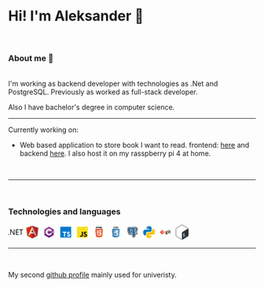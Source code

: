 <!--magic:commad to preview markdown file cmd-k v -->

# Hi! I'm Aleksander 👋
<br>

### About me 💬 
<br>
I'm working as backend developer with technologies as .Net and PostgreSQL. Previously as worked as full-stack developer.


Also I have bachelor's degree in computer science.

---

Currently working on:

* Web based application to store book I want to read. frontend: [here](https://github.com/alexanderKus/btr) and backend [here](https://github.com/alexanderKus/btr-backend). I also host it on my rasspberry pi 4 at home.
  
<br>

---

<br>

### Technologies and languages
<div>
<img alt="dotnet" style="width:30px" src="icons/dotnet.svg"/>
<img alt="angular" style="width:30px" src="icons/angular.svg"/>
<img alt="c#" style="width:30px" src="icons/csharp.svg"/>
<img alt="typescript" style="width:30px" src="icons/typescript.svg"/>
<img alt="javascript" style="width:30px" src="icons/javascript.svg"/>
<img alt="html" style="width:30px" src="icons/html.svg"/>
<img alt="css" style="width:30px" src="icons/css.svg"/>
<img alt="postgresql" style="width:30px" src="icons/postgresql.svg"/>
<img alt="python" style="width:30px" src="icons/python.svg"/>
<img alt="git" style="width:30px" src="icons/git.svg"/>
<img alt="bash" style="width:30px" src="icons/bash.svg"/>
</div>

---

<br>

My second [github profile](https://github.com/aleksanderkus00) mainly used for univeristy.
